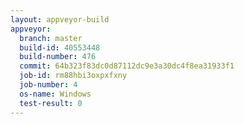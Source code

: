 ```yaml
---
layout: appveyor-build
appveyor:
  branch: master
  build-id: 40553448
  build-number: 476
  commit: 64b323f83dc0d87112dc9e3a30dc4f8ea31933f1
  job-id: rm88hbi3oxpxfxny
  job-number: 4
  os-name: Windows
  test-result: 0
---
```

